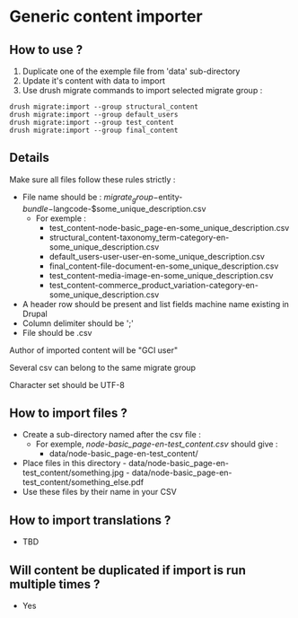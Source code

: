 # Generic content importer

## How to use ?

1. Duplicate one of the exemple file from 'data' sub-directory
2. Update it's content with data to import
3. Use drush migrate commands to import selected migrate group :
```
drush migrate:import --group structural_content
drush migrate:import --group default_users
drush migrate:import --group test_content
drush migrate:import --group final_content
```

## Details

Make sure all files follow these rules strictly : 
- File name should be : $migrate_group-$entity-$bundle-$langcode-$some_unique_description.csv
    - For exemple : 
        - test_content-node-basic_page-en-some_unique_description.csv
        - structural_content-taxonomy_term-category-en-some_unique_description.csv
        - default_users-user-user-en-some_unique_description.csv
        - final_content-file-document-en-some_unique_description.csv
        - test_content-media-image-en-some_unique_description.csv
        - test_content-commerce_product_variation-category-en-some_unique_description.csv
- A header row should be present and list fields machine name existing in Drupal 
- Column delimiter should be ';'
- File should be .csv

Author of imported content will be "GCI user"

Several csv can belong to the same migrate group

Character set should be UTF-8

## How to import files ?

- Create a sub-directory named after the csv file : 
    - For exemple, _node-basic_page-en-test_content.csv_ should give :
        - data/node-basic_page-en-test_content/
- Place files in this directory
        - data/node-basic_page-en-test_content/something.jpg
        - data/node-basic_page-en-test_content/something_else.pdf
- Use these files by their name in your CSV


## How to import translations ?

- TBD

## Will content be duplicated if import is run multiple times ?

- Yes

